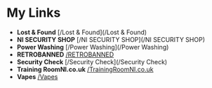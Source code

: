 # My Links

- **Lost & Found** [/Lost & Found](/Lost & Found)
- **NI SECURITY SHOP** [/NI SECURITY SHOP](/NI SECURITY SHOP)
- **Power Washing** [/Power Washing](/Power Washing)
- **RETROBANNED** [/RETROBANNED](/RETROBANNED)
- **Security Check** [/Security Check](/Security Check)
- **Training RoomNl.co.uk** [/TrainingRoomNI.co.uk](/TrainingRoomNI.co.uk)
- **Vapes** [/Vapes](/Vapes)

